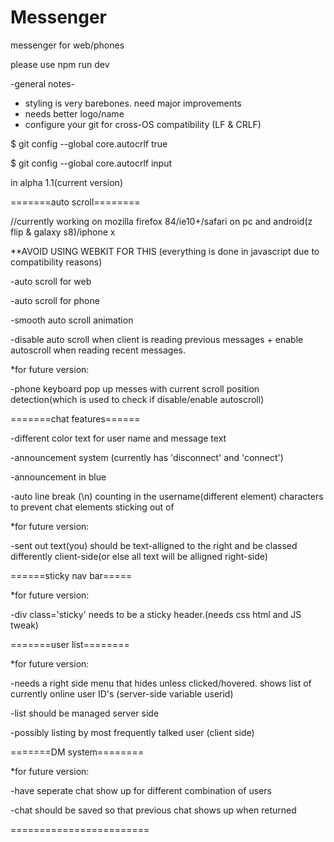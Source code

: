 # Messenger
messenger for web/phones

please use npm run dev

-general notes-

- styling is very barebones. need major improvements
- needs better logo/name
- configure your git for cross-OS compatibility (LF & CRLF)

$ git config --global core.autocrlf true

$ git config --global core.autocrlf input

in alpha 1.1(current version)

=======auto scroll========

//currently working on mozilla firefox 84/ie10+/safari on pc and android(z flip & galaxy s8)/iphone x

**AVOID USING WEBKIT FOR THIS (everything is done in javascript due to compatibility reasons)

-auto scroll for web

-auto scroll for phone

-smooth auto scroll animation

-disable auto scroll when client is reading previous messages + enable autoscroll when reading recent messages.

*for future version:

-phone keyboard pop up messes with current scroll position detection(which is used to check if disable/enable autoscroll)

=======chat features======

-different color text for user name and message text

-announcement system (currently has 'disconnect' and 'connect')

-announcement in blue

-auto line break (\n) counting in the username(different element) characters to prevent chat elements sticking out of <div>

*for future version:

-sent out text(you) should be text-alligned to the right and be classed differently client-side(or else all text will be alligned right-side)

======sticky nav bar=====

*for future version:

-div class='sticky' needs to be a sticky header.(needs css html and JS tweak)

=======user list========

*for future version:

-needs a right side menu that hides unless clicked/hovered. shows list of currently online user ID's (server-side variable userid)

-list should be managed server side

-possibly listing by most frequently talked user (client side)

=======DM system========

*for future version:

-have seperate chat show up for different combination of users

-chat should be saved so that previous chat shows up when returned

========================

